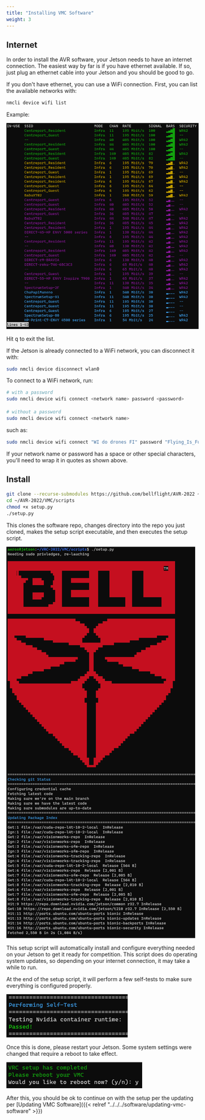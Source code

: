 ```yaml
---
title: "Installing VMC Software"
weight: 3
---
```


## Internet

In order to install the AVR software, your Jetson needs to have an internet connection.
The easiest way by far is if you have ethernet available. If so, just plug
an ethernet cable into your Jetson and you should be good to go.

If you don't have ethernet, you can use a WiFi connection. First, you can list
the available networks with:

```bash
nmcli device wifi list
```

Example:

![WiFi network list](2022-06-15-17-38-04.png)

Hit <kbd>q</kbd> to exit the list.

If the Jetson is already connected to a WiFi network, you can disconnect it with:

```bash
sudo nmcli device disconnect wlan0
```

To connect to a WiFi network, run:

```bash
# with a password
sudo nmcli device wifi connect <network name> password <password>

# without a password
sudo nmcli device wifi connect <network name>
```

such as:

```bash
sudo nmcli device wifi connect "WI do drones FI" password "Flying_Is_Fun"
```

If your network name or password has a space or other special characters,
you'll need to wrap it in quotes as shown above.

## Install

```bash
git clone --recurse-submodules https://github.com/bellflight/AVR-2022 ~/AVR-2022
cd ~/AVR-2022/VMC/scripts
chmod +x setup.py
./setup.py
```

This clones the software repo, changes directory into the repo you
just cloned, makes the setup script executable,
and then executes the setup script.

![Setup script starting](2022-06-14-19-50-52.png)

This setup script will automatically install and configure
everything needed on your Jetson to get it ready for competition.
This script does do operating system updates, so depending on your
internet connection, it may take a while to run.

At the end of the setup script, it will perform a few self-tests
to make sure everything is configured properly.

![Self-tests passing](2022-06-14-19-54-31.png)

Once this is done, please restart your Jetson. Some system settings were changed
that require a reboot to take effect.

![Reboot prompt](2022-06-14-19-55-01.png)

After this, you should be ok to continue on with the setup per the updating per
[Updating VMC Software]({{< relref "../../../software/updating-vmc-software" >}})
